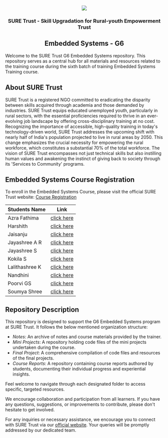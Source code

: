 <!-- PROJECT LOGO -->
<br />

<div align="center">
   <img src='https://user-images.githubusercontent.com/73131499/166115643-d3187f47-d38f-41b2-ae42-5ecbbc60de14.png' />


<h3 align="center">SURE Trust - Skill Upgradation for Rural-youth Empowerment Trust</h3>
  <h2>  Embedded Systems  - G6 </h2>
</div>

Welcome to the SURE Trust G6 Embedded Systems repository. This repository serves as a central hub for all materials and resources related to the training course during the sixth batch of training Embedded Systems  Training course.

## About SURE Trust

SURE Trust is a registered NGO committed to eradicating the disparity between skills acquired through academia and those demanded by industries. SURE Trust equips educated unemployed youth, particularly in rural sectors, with the essential proficiencies required to thrive in an ever-evolving job landscape by offering cross-disciplinary training at no cost. Recognizing the importance of accessible, high-quality training in today's technology-driven world, SURE Trust addresses the upcoming shift with nearly half of India's population projected to live in rural areas by 2050. This change emphasizes the crucial necessity for empowering the rural workforce, which constitutes a substantial 70% of the total workforce. The vision of SURE Trust encompasses not just technical skills but also instilling human values and awakening the instinct of giving back to society through its 'Services to Community' programs. 

## Embedded Systems Course Registration

To enroll in the Embedded Systems Course, please visit the official SURE Trust website: [Course Registration](https://suretrustforruralyouth.com/courses/59)

|Students Name|Link|
|-------------|----|
|Azra Fathima|[click here](https://github.com/sure-trust/G6_ES/blob/main/Course%20Reports/Azra%20Fathima.md)|
|Harshith|[click here](https://github.com/sure-trust/G6_ES/blob/main/Course%20Reports/Harshith%20Gowda%20M.md)|
|Jaisanju|[click here](https://github.com/sure-trust/G6_ES/blob/main/Course%20Reports/Jaisanju%20D.md)|
|Jayashree A R|[click here](https://github.com/sure-trust/G6_ES/blob/main/Course%20Reports/Jayashree%20A%20R.md)|
|Jayashree S|[click here](https://github.com/sure-trust/G6_ES/blob/main/Course%20Reports/Jayashree.md)|
|Kokila S|[click here](https://github.com/sure-trust/G6_ES/blob/main/Course%20Reports/Kokila%20S.md)|
|Lalithashree K|[click here](https://github.com/sure-trust/G6_ES/blob/main/Course%20Reports/Lalithashree%20K.md)|
|Nandhini|[click here](https://github.com/sure-trust/G6_ES/blob/main/Course%20Reports/Nandhini.md)|
|Poorvi GS|[click here](https://github.com/sure-trust/G6_ES/blob/main/Course%20Reports/Poorvi%20G%20S.md)|
|Soumya Shree|[click here](https://github.com/sure-trust/G6_ES/blob/main/Course%20Reports/Sowmya%20Shree%20N.md)|

## Repository Description

This repository is designed to support the G6  Embedded Systems program at SURE Trust. It follows the below mentioned organization structure:

- *Notes*: An archive of  notes and course materials provided by the trainer.
- *Mini Projects*: A repository holding code files of the mini projects undertaken during the course.
- *Final Project*: A comprehensive compilation of code files and resources of the final projects.
- *Course Reports*: A repository containing course reports authored by students, documenting their individual progress and experiential insights.

Feel welcome to navigate through each designated folder to access specific, targeted resources. 

We encourage collaboration and participation from all learners. If you have any questions, suggestions, or improvements to contribute, please don't hesitate to get involved.

For any inquiries or necessary assistance, we encourage you to connect with SURE Trust via our [official website](https://suretrustforruralyouth.com/). Your queries will be promptly addressed by our dedicated team.
